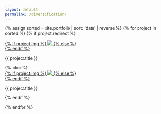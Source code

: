 ```yaml
---
layout: default
permalink: /diversification/
---
```

{% assign sorted = site.portfolio | sort: 'date' | reverse %}
{% for project in sorted %}
{% if project.redirect %}
<div class="project">
    <div class="thumbnail">
        <a href="{{ project.redirect }}" target="_blank">
        {% if project.img %}
        <img class="thumbnail" src="{{ project.img }}"/>
        {% else %}
        <div class="thumbnail blankbox"></div>
        {% endif %}
        <span>
            <!-- <p>{{ project.description }}</p> -->
        </span>
        </a>
    </div>
    <p class="caption"> {{ project.title }}</p>
</div>
{% else %}

<div class="project ">
    <div class="thumbnail">
        <a href="{{ site.baseurl }}{{ project.url }}">
        {% if project.img %}
        <img class="thumbnail" src="{{ project.img }}"/>
        {% else %}
        <div class="thumbnail blankbox"></div>
        {% endif %}
        <span>
            <!-- <p>{{ project.description }}</p> -->
        </span>
        </a>
    </div>
    <p class="caption"> {{ project.title }}</p>
</div>

{% endif %}

{% endfor %}
